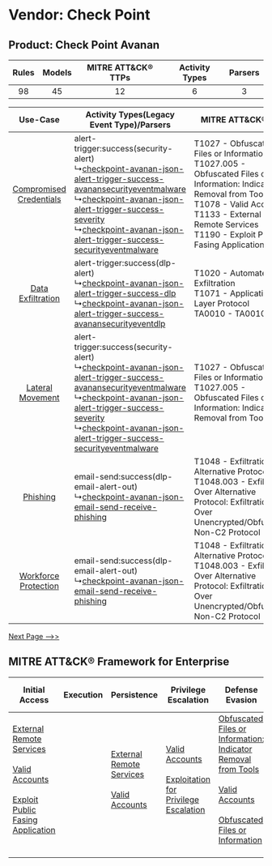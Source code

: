 Vendor: Check Point
===================
Product: Check Point Avanan
---------------------------
| Rules | Models | MITRE ATT&CK® TTPs | Activity Types | Parsers |
|:-----:|:------:|:------------------:|:--------------:|:-------:|
|  98   |   45   |         12         |       6        |    3    |

|    Use-Case    | Activity Types(Legacy Event Type)/Parsers    | MITRE ATT&CK® TTP    | Content    |
|:----:| ---- | ---- | ---- |
| [Compromised Credentials](../../../UseCases/uc_compromised_credentials.md) |  alert-trigger:success(security-alert)<br> ↳[checkpoint-avanan-json-alert-trigger-success-avanansecurityeventmalware](Ps/pC_checkpointavananjsonalerttriggersuccessavanansecurityeventmalware.md)<br> ↳[checkpoint-avanan-json-alert-trigger-success-severity](Ps/pC_checkpointavananjsonalerttriggersuccessseverity.md)<br> ↳[checkpoint-avanan-json-alert-trigger-success-securityeventmalware](Ps/pC_checkpointavananjsonalerttriggersuccesssecurityeventmalware.md)<br> | T1027 - Obfuscated Files or Information<br>T1027.005 - Obfuscated Files or Information: Indicator Removal from Tools<br>T1078 - Valid Accounts<br>T1133 - External Remote Services<br>T1190 - Exploit Public Fasing Application<br> | [<ul><li>23 Rules</li></ul><ul><li>9 Models</li></ul>](RM/r_m_check_point_check_point_avanan_Compromised_Credentials.md) |
|       [Data Exfiltration](../../../UseCases/uc_data_exfiltration.md)       |  alert-trigger:success(dlp-alert)<br> ↳[checkpoint-avanan-json-alert-trigger-success-dlp](Ps/pC_checkpointavananjsonalerttriggersuccessdlp.md)<br> ↳[checkpoint-avanan-json-alert-trigger-success-avanansecurityeventdlp](Ps/pC_checkpointavananjsonalerttriggersuccessavanansecurityeventdlp.md)<br>    | T1020 - Automated Exfiltration<br>T1071 - Application Layer Protocol<br>TA0010 - TA0010<br>    | [<ul><li>29 Rules</li></ul><ul><li>17 Models</li></ul>](RM/r_m_check_point_check_point_avanan_Data_Exfiltration.md)      |
|        [Lateral Movement](../../../UseCases/uc_lateral_movement.md)        |  alert-trigger:success(security-alert)<br> ↳[checkpoint-avanan-json-alert-trigger-success-avanansecurityeventmalware](Ps/pC_checkpointavananjsonalerttriggersuccessavanansecurityeventmalware.md)<br> ↳[checkpoint-avanan-json-alert-trigger-success-severity](Ps/pC_checkpointavananjsonalerttriggersuccessseverity.md)<br> ↳[checkpoint-avanan-json-alert-trigger-success-securityeventmalware](Ps/pC_checkpointavananjsonalerttriggersuccesssecurityeventmalware.md)<br> | T1027 - Obfuscated Files or Information<br>T1027.005 - Obfuscated Files or Information: Indicator Removal from Tools<br>    | [<ul><li>2 Rules</li></ul>](RM/r_m_check_point_check_point_avanan_Lateral_Movement.md)    |
|    [Phishing](../../../UseCases/uc_phishing.md)    |  email-send:success(dlp-email-alert-out)<br> ↳[checkpoint-avanan-json-email-send-receive-phishing](Ps/pC_checkpointavananjsonemailsendreceivephishing.md)<br>    | T1048 - Exfiltration Over Alternative Protocol<br>T1048.003 - Exfiltration Over Alternative Protocol: Exfiltration Over Unencrypted/Obfuscated Non-C2 Protocol<br>    | [<ul><li>1 Rules</li></ul><ul><li>1 Models</li></ul>](RM/r_m_check_point_check_point_avanan_Phishing.md)    |
|    [Workforce Protection](../../../UseCases/uc_workforce_protection.md)    |  email-send:success(dlp-email-alert-out)<br> ↳[checkpoint-avanan-json-email-send-receive-phishing](Ps/pC_checkpointavananjsonemailsendreceivephishing.md)<br>    | T1048 - Exfiltration Over Alternative Protocol<br>T1048.003 - Exfiltration Over Alternative Protocol: Exfiltration Over Unencrypted/Obfuscated Non-C2 Protocol<br>    | [<ul><li>4 Rules</li></ul><ul><li>1 Models</li></ul>](RM/r_m_check_point_check_point_avanan_Workforce_Protection.md)     |
[Next Page -->>](2_ds_check_point_check_point_avanan.md)

MITRE ATT&CK® Framework for Enterprise
--------------------------------------
| Initial Access                                                                                                                                                                                                                         | Execution | Persistence                                                                                                                                      | Privilege Escalation                                                                                                                                          | Defense Evasion                                                                                                                                                                                                                                                               | Credential Access | Discovery | Lateral Movement | Collection | Command and Control                                                             | Exfiltration                                                                                                                                                                                                                                                                                                                    | Impact |
| -------------------------------------------------------------------------------------------------------------------------------------------------------------------------------------------------------------------------------------- | --------- | ------------------------------------------------------------------------------------------------------------------------------------------------ | ------------------------------------------------------------------------------------------------------------------------------------------------------------- | ----------------------------------------------------------------------------------------------------------------------------------------------------------------------------------------------------------------------------------------------------------------------------- | ----------------- | --------- | ---------------- | ---------- | ------------------------------------------------------------------------------- | ------------------------------------------------------------------------------------------------------------------------------------------------------------------------------------------------------------------------------------------------------------------------------------------------------------------------------- | ------ |
| [External Remote Services](https://attack.mitre.org/techniques/T1133)<br><br>[Valid Accounts](https://attack.mitre.org/techniques/T1078)<br><br>[Exploit Public Fasing Application](https://attack.mitre.org/techniques/T1190)<br><br> |           | [External Remote Services](https://attack.mitre.org/techniques/T1133)<br><br>[Valid Accounts](https://attack.mitre.org/techniques/T1078)<br><br> | [Valid Accounts](https://attack.mitre.org/techniques/T1078)<br><br>[Exploitation for Privilege Escalation](https://attack.mitre.org/techniques/T1068)<br><br> | [Obfuscated Files or Information: Indicator Removal from Tools](https://attack.mitre.org/techniques/T1027/005)<br><br>[Valid Accounts](https://attack.mitre.org/techniques/T1078)<br><br>[Obfuscated Files or Information](https://attack.mitre.org/techniques/T1027)<br><br> |                   |           |                  |            | [Application Layer Protocol](https://attack.mitre.org/techniques/T1071)<br><br> | [Exfiltration Over Alternative Protocol](https://attack.mitre.org/techniques/T1048)<br><br>[Exfiltration Over Alternative Protocol: Exfiltration Over Unencrypted/Obfuscated Non-C2 Protocol](https://attack.mitre.org/techniques/T1048/003)<br><br>[Automated Exfiltration](https://attack.mitre.org/techniques/T1020)<br><br> |        |